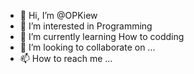 - 👋 Hi, I’m @OPKiew
- 👀 I’m interested in Programming
- 🌱 I’m currently learning How to codding
- 💞️ I’m looking to collaborate on ...
- 📫 How to reach me ...

<!---
OPKiew/OPKiew is a ✨ special ✨ repository because its `README.md` (this file) appears on your GitHub profile.
You can click the Preview link to take a look at your changes.
--->
